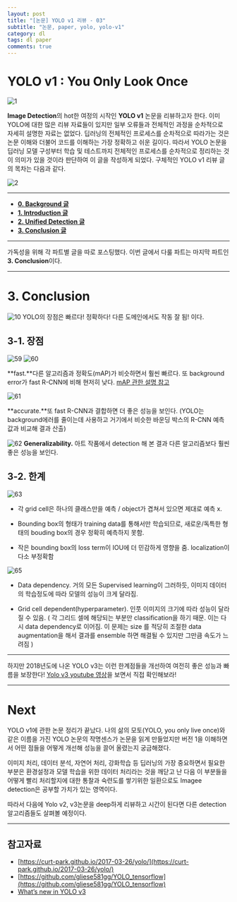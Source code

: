 ```yaml
---
layout: post
title: "[논문] YOLO v1 리뷰 - 03" 
subtitle: "논문, paper, yolo, yolo-v1"
category: dl
tags: dl paper
comments: true
---
```



# YOLO v1 : You Only Look Once

![1](https://user-images.githubusercontent.com/24144491/46718830-6c194400-cca7-11e8-8c5f-5fd3f61c123e.png)

**Image Detection**의 hot한 여정의 시작인 **YOLO v1** 논문을 리뷰하고자 한다. 이미 YOLO에 대한 많은 리뷰 자료들이 있지만 일부 오류들과 전체적인 과정을 순차적으로 자세히 설명한 자료는 없었다. 딥러닝의 전체적인 프로세스를 순차적으로 따라가는 것은 논문 이해와 더불어 코드를 이해하는 가장 정확하고 쉬운 길이다. 따라서 YOLO 논문을 딥러닝 모델 구성부터 학습 및 테스트까지 전체적인 프로세스를 순차적으로 정리하는 것이 의미가 있을 것이라 판단하여 이 글을 작성하게 되었다. 구체적인 YOLO v1 리뷰 글의 목차는 다음과 같다. 

![2](https://user-images.githubusercontent.com/24144491/46718831-6cb1da80-cca7-11e8-866b-56e8fb3fac13.png)

___
- **[0. Background 글](https://taeu.github.io/dl/2018/10/10/deeplearning-paper-yolo1-01/)**
- **[1. Introduction 글](https://taeu.github.io/dl/2018/10/10/deeplearning-paper-yolo1-01/)**
- **[2. Unified Detection 글](https://taeu.github.io/dl/2018/10/10/deeplearning-paper-yolo1-02/)**
- **[3. Conclusion 글](https://taeu.github.io/dl/2018/10/10/deeplearning-paper-yolo1-03/)**


___

가독성을 위해 각 파트별 글을 따로 포스팅했다. 이번 글에서 다룰 파트는 마지막 파트인 **3. Conclusion**이다.

___

# 3. Conclusion

![10](https://user-images.githubusercontent.com/24144491/46719964-3590f880-ccaa-11e8-848e-1ee3d8b518c0.png)
YOLO의 장점은 빠르다! 정확하다! 다른 도메인에서도 작동 잘 됨! 이다.


## 3-1. 장점

![59](https://user-images.githubusercontent.com/24144491/46719982-3e81ca00-ccaa-11e8-87db-e7d4b3b86d3d.png)
![60](https://user-images.githubusercontent.com/24144491/46719774-bdc2ce00-cca9-11e8-92dc-9e802956da93.png)

**fast.**다른 알고리즘과 정확도(mAP)가 비슷하면서 훨씬 빠르다. 또 background error가 fast R-CNN에 비해 현저히 낮다.
[mAP 관한 설명 참고](https://datascience.stackexchange.com/questions/25119/how-to-calculate-map-for-detection-task-for-the-pascal-voc-challenge)

![61](https://user-images.githubusercontent.com/24144491/46719775-bdc2ce00-cca9-11e8-9431-df8ea07acd18.png)

**accurate.**또 fast R-CNN과 결합하면 더 좋은 성능을 보인다. (YOLO는 background에러를 줄이는데 사용하고 거기에서 비슷한 바운딩 박스의 R-CNN 예측값과 비교해 결과 산출)

![62](https://user-images.githubusercontent.com/24144491/46719776-be5b6480-cca9-11e8-8fc3-86bcec51e46c.png)
**Generalizability.** 아트 작품에서 detection 해 본 결과 다른 알고리즘보다 훨씬 좋은 성능을 보인다.

## 3-2. 한계

![63](https://user-images.githubusercontent.com/24144491/46719777-be5b6480-cca9-11e8-9568-dd3b124fe13c.png)

- 각 grid cell은 하나의 클래스만을 예측 / object가 겹쳐서 있으면 제대로 예측 x.

- Bounding box의 형태가 training data를 통해서만 학습되므로, 새로운/독특한 형태의 bouding box의 경우 정확히 예측하지 못함.

- 작은 bounding box의 loss term이 IOU에 더 민감하게 영향을 줌. localization이 다소 부정확함

![65](https://user-images.githubusercontent.com/24144491/46719773-bd2a3780-cca9-11e8-95d2-e17e4f333e43.png)

- Data dependency. 거의 모든 Supervised learning이 그러하듯, 이미지 데이터의 학습정도에 따라 모델의 성능이 크게 달라짐.

- Grid cell dependent(hyperparameter). 인풋 이미지의 크기에 따라 성능이 달라질 수 있음. ( 각 그리드 셀에 해당되는 부분만 classification을 하기 때문. 이는 다시 data dependency로 이어짐. 이 문제는 size 를 적당히 조절한 data augmentation을 해서 결과를 ensemble 하면 해결될 수 있지만 그만큼 속도가 느려짐 )


___

하지만 2018년도에 나온 YOLO v3는 이런 한계점들을 개선하여 여전히 좋은 성능과 빠름을 보장한다! [Yolo v3 youtube 영상](https://www.youtube.com/watch?v=MPU2HistivI)을 보면서 직접 확인해보라!

___
# Next
YOLO v1에 관한 논문 정리가 끝났다. 나의 삶의 모토(YOLO, you only live once)와 같은 이름을 가진 YOLO 논문의 작명센스가 논문을 읽게 만들었지만 버전 1을 이해하면서 어떤 점들을 어떻게 개선해 성능을 끌어 올렸는지 궁금해졌다.

이미지 처리, 데이터 분석, 자연어 처리, 강화학습 등 딥러닝의 가장 중요하면서 필요한 부분은 환경설정과 모델 학습을 위한 데이터 처리라는 것을 깨닫고 난 다음 이 부분들을 어떻게 빨리 처리할지에 대한 통찰과 숙련도를 쌓기위한 일환으로도 Imagee detection은 공부할 가치가 있는 영역이다.

따라서 다음에 Yolo v2, v3논문을 deep하게 리뷰하고 시간이 된다면 다른 detection 알고리즘들도 살펴볼 예정이다.


___
## 참고자료

- [https://curt-park.github.io/2017-03-26/yolo/](https://curt-park.github.io/2017-03-26/yolo/)
- [https://github.com/gliese581gg/YOLO_tensorflow](https://github.com/gliese581gg/YOLO_tensorflow)
- [What’s new in YOLO v3](https://towardsdatascience.com/yolo-v3-object-detection-53fb7d3bfe6b)
